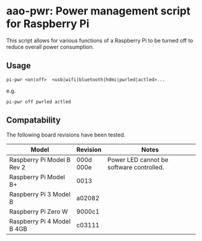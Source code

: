 # aao-pwr: Power management script for Raspberry Pi

This script allows for various functions of a Raspberry Pi to be turned off to reduce overall power consumption.

## Usage
`pi-pwr <on|off>  <usb|wifi|bluetooth|hdmi|pwrled|actled>...`

e.g.

`pi-pwr off pwrled actled`

## Compatability
The following board revisions have been tested.

|Model|Revision|Notes|
|---|---|---|
|Raspberry Pi Model B Rev 2|000d<br>000e|Power LED cannot be software controlled.|
|Raspberry Pi Model B+|0013||
|Raspberry Pi 3 Model B|a02082||
|Raspberry Pi Zero W|9000c1||
|Raspberry Pi 4 Model B 4GB|c03111||
